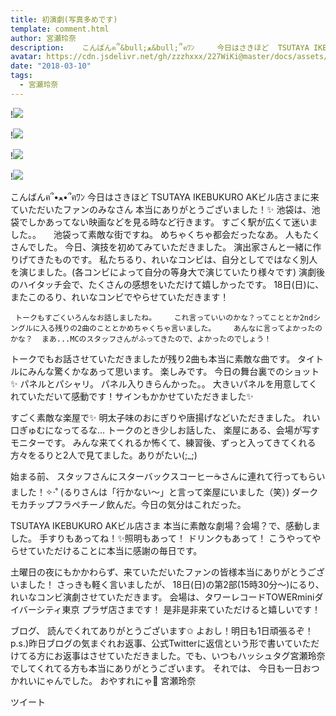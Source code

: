 ```yaml
---
title: 初演劇(写真多めです)
template: comment.html
author: 宮瀬玲奈
description:    こんばんฅ՞&bull;ﻌ&bull;՞ฅﾜﾝ     今日はさきほど  TSUTAYA IKEBUKURO AKビル店さまに来ていただいたファンのみなさん  本当にありがとうございました！✨    池袋は、池袋でしかあってない映画などを見る時な...
avatar: https://cdn.jsdelivr.net/gh/zzzhxxx/227WiKi@master/docs/assets/photo/avatar/reina.jpg
date: "2018-03-10"
tags:
  - 宮瀬玲奈
---
```


!![](https://cdn.jsdelivr.net/gh/227WiKi/227WiKi-image@master/blog-image/reina-2018-03-10_1.jpg)

!![](https://cdn.jsdelivr.net/gh/227WiKi/227WiKi-image@master/blog-image/reina-2018-03-10_2.jpg)

!![](https://cdn.jsdelivr.net/gh/227WiKi/227WiKi-image@master/blog-image/reina-2018-03-10_3.jpg)

!![](https://cdn.jsdelivr.net/gh/227WiKi/227WiKi-image@master/blog-image/reina-2018-03-10_4.jpg)


   こんばんฅ՞•ﻌ•՞ฅﾜﾝ     今日はさきほど  TSUTAYA IKEBUKURO AKビル店さまに来ていただいたファンのみなさん  本当にありがとうございました！✨    池袋は、池袋でしかあってない映画などを見る時など行きます。  すごく駅が広くて迷いました。。     池袋って素敵な街ですね。   めちゃくちゃ都会だったなあ。  人もたくさんでした。
    今日、演技を初めてみていただきました。   演出家さんと一緒に作りげてきたものです。    私たちるり、れいなコンビは、自分としてではなく別人を演じました。(各コンビによって自分の等身大で演じていたり様々です)     演劇後のハイタッチ会で、たくさんの感想をいただけて嬉しかったです。
 18日(日)に、またこのるり、れいなコンビでやらせていただきます！

     トークもすごくいろんなお話しましたね。    これ言っていいのかな？ってこととか2ndシングルに入る残りの2曲のこととかめちゃくちゃ言いました。    あんなに言ってよかったのかな？  まあ...MCのスタッフさんがふってきたので、よかったのでしょう！
 トークでもお話させていただきましたが残り2曲も本当に素敵な曲です。  タイトルにみんな驚くかなあって思います。  楽しみです。
 今日の舞台裏でのショット✨
     パネルとパシャリ。  パネル入りきらんかった。。  大きいパネルを用意してくれていただいて感動です！サインもかかせていただきました✨

   すごく素敵な楽屋で✨  明太子味のおにぎりや唐揚げなどいただきました。   れい口ぎゅむになってるな...
    トークのとき少しお話した、 楽屋にある、会場が写すモニターです。  みんな来てくれるか怖くて、練習後、ずっと入ってきてくれる方々をるりと2人で見てました。ありがたい(;_;)

始まる前、 スタッフさんにスターバックスコーヒー☕️さんに連れて行ってもらいました！✧‧˚  (るりさんは「行かない～」と言って楽屋にいました（笑）)  ダークモカチップフラペチーノ飲んだ。今日の気分はこれだった。

TSUTAYA IKEBUKURO AKビル店さま 本当に素敵な劇場？会場？で、感動しました。  手すりもあってね！✨照明もあって！  ドリンクもあって！   こうやってやらせていただけることに本当に感謝の毎日です。

  土曜日の夜にもかかわらず、来ていただいたファンの皆様本当にありがとうございました！
  さっきも軽く言いましたが、   18日(日)の第2部(15時30分～)にるり、れいなコンビ演劇させていただきます。   会場は、タワーレコードTOWERminiダイバーシティ東京 プラザ店さまです！
是非是非来ていただけると嬉しいです！

ブログ、 読んでくれてありがとうございます✩   よおし！明日も1日頑張るぞ！     p.s.)昨日ブログの気まぐれお返事、公式Twitterに返信という形で書いていただけてる方にお返事はさせていただきました。でも、いつもハッシュタグ宮瀬玲奈でしてくれてる方も本当にありがとうございます。     それでは、 今日も一日おつかれいにゃんでした。   おやすれにゃ💓     宮瀬玲奈


ツイート



